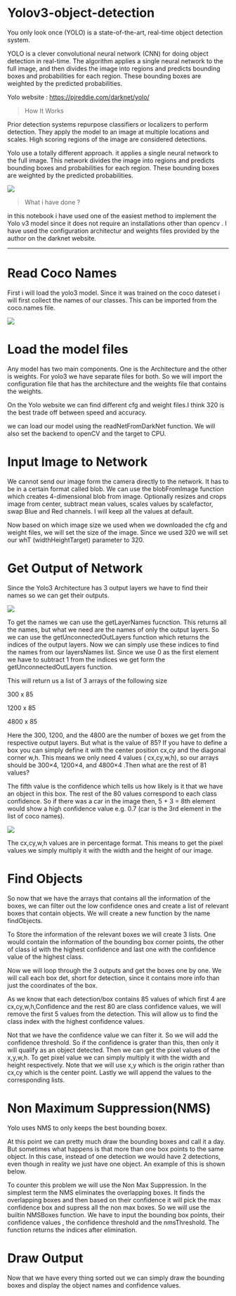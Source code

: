 # Yolov3-object-detection
You only look once (YOLO) is a state-of-the-art, real-time object detection system.

YOLO is a clever convolutional neural network (CNN) for doing object detection in real-time. The algorithm applies a single neural network to the full image, and then divides the image into regions and predicts bounding boxes and probabilities for each region. These bounding boxes are weighted by the predicted probabilities.

Yolo website : https://pjreddie.com/darknet/yolo/

>How It Works

Prior detection systems repurpose classifiers or localizers to perform detection. They apply the model to an image at multiple locations and scales. High scoring regions of the image are considered detections.

Yolo use a totally different approach. it applies a single neural network to the full image. This network divides the image into regions and predicts bounding boxes and probabilities for each region. These bounding boxes are weighted by the predicted probabilities.

![](https://raw.githubusercontent.com/zackq88/Yolov3-object-detection/master/cap.PNG)

>What i have done ?

in this notebook i have used one of the easiest method to implement the Yolo v3 model since it does not require an installations other than opencv . I have used the configuration architectur and weights files provided by the author on the darknet website.

______________________________________________________________________________________________________________________________________________________________________________
# Read Coco Names

First i will load the yolo3 model. Since it was trained on the coco dateset i will first collect the names of our classes. This can be imported from the coco.names file.  

![](https://raw.githubusercontent.com/zackq88/Yolov3-object-detection/master/Capture.PNG)

# Load the model files

Any model has two main components. One is the Architecture and the other is weights. For yolo3 we have separate files for both. So we will import the configuration file that has the architecture and the weights file that contains the weights.

On the Yolo website we can find different cfg and weight files.I think 320 is the best trade off between speed and accuracy.

we can load our model using the readNetFromDarkNet function. We will also set the backend to openCV and the target to CPU.

# Input Image to Network

We cannot send our image form the camera directly to the network. It has to be in a certain format called blob. We can use the blobFromImage function which creates 4-dimensional blob from image. Optionally resizes and crops image from center, subtract mean values, scales values by scalefactor, swap Blue and Red channels. I will keep all the values at default.

Now based on which image size we used when we downloaded the cfg and weight files, we will set the size of the image. Since we used 320 we will set our whT (widthHeightTarget) parameter to 320.

# Get Output of Network
Since the Yolo3 Architecture has 3 output layers we have to find their names so we can get their outputs.

![](https://raw.githubusercontent.com/zackq88/Yolov3-object-detection/master/yolo%203%20structure.jpg)

To get the names we can use the getLayerNames fucnction. This returns all the names, but what we need are the names of only the output layers. So we can use the getUnconnectedOutLayers function which returns the indices of the output layers. Now we can simply use these indices to find the names from our layersNames list. Since we use 0 as the first element we have to subtract 1 from the indices we get form the getUnconnectedOutLayers function.

This will return us a list of 3 arrays of the following size

300 x 85

1200 x 85

4800 x 85

Here the 300, 1200, and the 4800 are the number of boxes we get from the respective output layers. But what is the value of 85? If you have to define a box you can simply define it with the center position cx,cy and the diagonal corner w,h. This means we only need 4 values ( cx,cy,w,h), so our arrays should be 300×4, 1200×4, and 4800×4 .Then what are the rest of 81 values?

The fifth value is the confidence which tells us how likely is it that we have an object in this box. The rest of the 80 values correspond to each class confidence. So if there was a car in the image then, 5 + 3 = 8th element would show a high confidence value e.g. 0.7 (car is the 3rd element in the list of coco names).


![](https://raw.githubusercontent.com/zackq88/Yolov3-object-detection/master/outputs.PNG)



The cx,cy,w,h values are in percentage format. This means to get the pixel values we simply multiply it with the width and the height of our image.

# Find Objects

So now that we have the arrays that contains all the information of the boxes, we can filter out the low confidence ones and create a list of relevant boxes that contain objects. We will create a new function by the name findObjects.

To Store the information of the relevant boxes we will create 3 lists. One would contain the information of the bounding box corner points, the other of class id with the highest confidence and last one with the confidence value of the highest class.

Now we will loop through the 3 outputs and get the boxes one by one. We will call each box det, short for detection, since it contains more info than just the coordinates of the box.

As we know that each detection/box contains 85 values of which first 4 are cx,cy,w,h,Confidence and the rest 80 are class confidence values, we will remove the first 5 values from the detection. This will allow us to find the class index with the highest confidence values.

Not that we have the confidence value we can filter it. So we will add the confidence threshold. So if the confidence is grater than this, then only it will qualify as an object detected. Then we can get the pixel values of the x,y,w,h. To get pixel value we can simply multiply it with the width and height respectively. Note that we will use x,y which is the origin rather than cx,cy which is the center point. Lastly we will append the values to the corresponding lists.

# Non Maximum Suppression(NMS)

Yolo uses NMS to only keeps the best bounding boxex.

At this point we can pretty much draw the bounding boxes and call it a day. But sometimes what happens is that more than one box points to the same object. In this case, instead of one detection we would have 2 detections, even though in reality we just have one object. An example of this is shown below.

To counter this problem we will use the Non Max Suppression. In the simplest term the NMS eliminates the overlapping boxes. It finds the overlapping boxes and then based on their confidence it will pick the max confidence box and supress all the non max boxes. So we will use the builtin NMSBoxes function. We have to input the bounding box points, their confidence values , the confidence threshold and the nmsThreshold. The function returns the indices after elimination.

# Draw Output
Now that we have every thing sorted out we can simply draw the bounding boxes and display the object names and confidence values.
